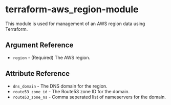 # terraform-aws_region-module

This module is used for management of an AWS region data using Terraform.

## Argument Reference

* `region` - (Required) The AWS region.

## Attribute Reference

* `dns_domain` - The DNS domain for the region.
* `route53_zone_id` - The Route53 zone ID for the domain.
* `route53_zone_ns` - Comma seperated list of nameservers for the domain.

